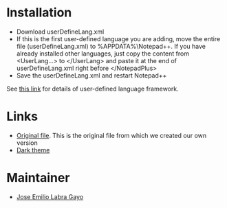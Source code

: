 # Installation

* Download userDefineLang.xml
* If this is the first user-defined language you are adding, move the entire file (userDefineLang.xml) 
   to %APPDATA%\Notepad++. If you have already installed other languages, just copy the content from 
   &lt;UserLang...&gt; to &lt;/UserLang&gt; and paste it at the end of userDefineLang.xml right before &lt;/NotepadPlus&gt;
* Save the userDefineLang.xml and restart Notepad++

See [this link](http://sourceforge.net/apps/mediawiki/notepad-plus/index.php?title=User_Defined_Languages) for 
details of user-defined language framework.

# Links

* [Original file](https://raw.githubusercontent.com/scala/scala-tool-support/master/tool-support/notepad-plus/userDefineLang.xml). This is the original file from which we created our own version
* [Dark theme](https://github.com/nfang/scala-syntax-highlighter)

# Maintainer

* [Jose Emilio Labra Gayo](http://www.di.uniovi.es/~labra)
